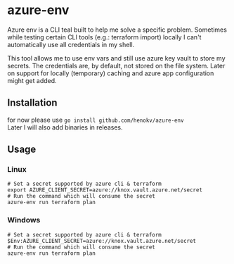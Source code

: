 # azure-env

Azure env is a CLI teal built to help me solve a specific problem.
Sometimes while testing certain CLI tools (e.g.: terraform import) locally I can't automatically use all credentials in my shell.

This tool allows me to use env vars and still use azure key vault to store my secrets.
The credentials are, by default, not stored on the file system. Later on support for locally (temporary) caching
and azure app configuration might get added.

## Installation

for now please use ```go install github.com/henokv/azure-env```  
Later I will also add binaries in releases.

## Usage
### Linux
```shell
# Set a secret supported by azure cli & terraform
export AZURE_CLIENT_SECRET=azure://knox.vault.azure.net/secret
# Run the command which will consume the secret
azure-env run terraform plan
```

### Windows
```shell
# Set a secret supported by azure cli & terraform
$Env:AZURE_CLIENT_SECRET=azure://knox.vault.azure.net/secret
# Run the command which will consume the secret
azure-env run terraform plan
```